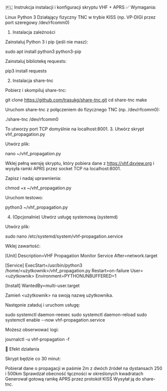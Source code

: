 🇵🇱 Instrukcja instalacji i konfiguracji skryptu VHF + APRS
✅ Wymagania:

Linux
Python 3
Działający fizyczny TNC w trybie KISS (np. VP-DIGI przez port szeregowy /dev/rfcomm0)


1. Instalacja zależności

Zainstaluj Python 3 i pip (jeśli nie masz):

sudo apt install python3 python3-pip

Zainstaluj bibliotekę requests:

pip3 install requests

2. Instalacja share-tnc

Pobierz i skompiluj share-tnc:

git clone https://github.com/trasukg/share-tnc.git
cd share-tnc
make

Uruchom share-tnc z połączeniem do fizycznego TNC (np. /dev/rfcomm0):

./share-tnc /dev/rfcomm0

To utworzy port TCP domyślnie na localhost:8001.
3. Utwórz skrypt vhf_propagation.py

Utwórz plik:

nano ~/vhf_propagation.py

Wklej pełną wersję skryptu, który pobiera dane z https://vhf.dxview.org i wysyła ramki APRS przez socket TCP na localhost:8001.

Zapisz i nadaj uprawnienia:

chmod +x ~/vhf_propagation.py

Uruchom testowo:

python3 ~/vhf_propagation.py

4. (Opcjonalnie) Utwórz usługę systemową (systemd)

Utwórz plik:

sudo nano /etc/systemd/system/vhf-propagation.service

Wklej zawartość:

[Unit]
Description=VHF Propagation Monitor Service
After=network.target

[Service]
ExecStart=/usr/bin/python3 /home/<użytkownik>/vhf_propagation.py
Restart=on-failure
User=<użytkownik>
Environment=PYTHONUNBUFFERED=1

[Install]
WantedBy=multi-user.target

Zamień <użytkownik> na swoją nazwę użytkownika.

Następnie załaduj i uruchom usługę:

sudo systemctl daemon-reexec
sudo systemctl daemon-reload
sudo systemctl enable --now vhf-propagation.service

Możesz obserwować logi:

journalctl -u vhf-propagation -f

📡 Efekt działania

Skrypt będzie co 30 minut:

Pobierał dane o propagacji w paśmie 2m z dwóch źródeł na dystansach 250 i 500km
Sprawdzał obecność łączności w określonych kwadratach
Generował gotową ramkę APRS przez protokół KISS
Wysyłał ją do share-tnc.
